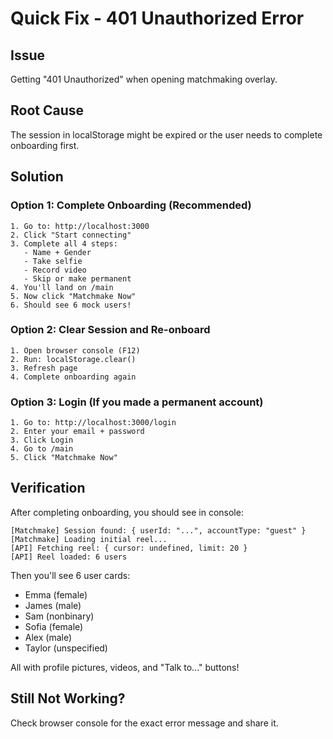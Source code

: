 # Quick Fix - 401 Unauthorized Error

## Issue
Getting "401 Unauthorized" when opening matchmaking overlay.

## Root Cause
The session in localStorage might be expired or the user needs to complete onboarding first.

## Solution

### Option 1: Complete Onboarding (Recommended)
```
1. Go to: http://localhost:3000
2. Click "Start connecting"
3. Complete all 4 steps:
   - Name + Gender
   - Take selfie
   - Record video
   - Skip or make permanent
4. You'll land on /main
5. Now click "Matchmake Now"
6. Should see 6 mock users!
```

### Option 2: Clear Session and Re-onboard
```
1. Open browser console (F12)
2. Run: localStorage.clear()
3. Refresh page
4. Complete onboarding again
```

### Option 3: Login (If you made a permanent account)
```
1. Go to: http://localhost:3000/login
2. Enter your email + password
3. Click Login
4. Go to /main
5. Click "Matchmake Now"
```

## Verification

After completing onboarding, you should see in console:
```
[Matchmake] Session found: { userId: "...", accountType: "guest" }
[Matchmake] Loading initial reel...
[API] Fetching reel: { cursor: undefined, limit: 20 }
[API] Reel loaded: 6 users
```

Then you'll see 6 user cards:
- Emma (female)
- James (male)  
- Sam (nonbinary)
- Sofia (female)
- Alex (male)
- Taylor (unspecified)

All with profile pictures, videos, and "Talk to..." buttons!

## Still Not Working?

Check browser console for the exact error message and share it.

